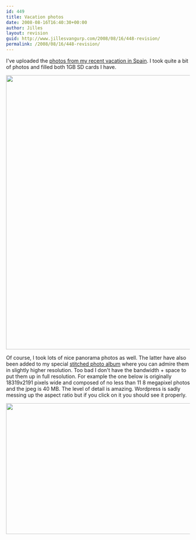 ```yaml
---
id: 449
title: Vacation photos
date: 2008-08-16T16:40:30+00:00
author: Jilles
layout: revision
guid: http://www.jillesvangurp.com/2008/08/16/448-revision/
permalink: /2008/08/16/448-revision/
---
```

I've uploaded the <a href="http://photos.jillesvangurp.com/Album/2008/07%20Vacation%20in%20Spain/index.html">photos from my recent vacation in Spain</a>. I took quite a bit of photos and filled both 1GB SD cards I have.

<a href="http://photos.jillesvangurp.com/Album/2008/07%20Vacation%20in%20Spain/slides/IMG_3913.jpg"><img class="aligncenter" title="Hello!" src="http://photos.jillesvangurp.com/Album/2008/07%20Vacation%20in%20Spain/slides/IMG_3913.jpg" alt="" width="1000" height="750" /></a>

Of course, I took lots of nice panorama photos as well. The latter have also been added to my special <a href="http://photos.jillesvangurp.com/Stitched/">stitched photo album</a> where you can admire them in slightly higher resolution. Too bad I don't have the bandwidth + space to put them up in full resolution. For example the one below is originally 18319x2191 pixels wide and composed of no less than 11 8 megapixel photos and the jpeg is 40 MB. The level of detail is amazing. Wordpress is sadly messing up the aspect ratio but if you click on it you should see it properly.

<a href="http://photos.jillesvangurp.com/Stitched/slides/IMG_3775-STK_3785.jpg"><img class="aligncenter" title="Nice view on the mountains near Guadelupe" src="http://photos.jillesvangurp.com/Stitched/slides/IMG_3775-STK_3785.jpg" alt="" width="3000" height="358" /></a>